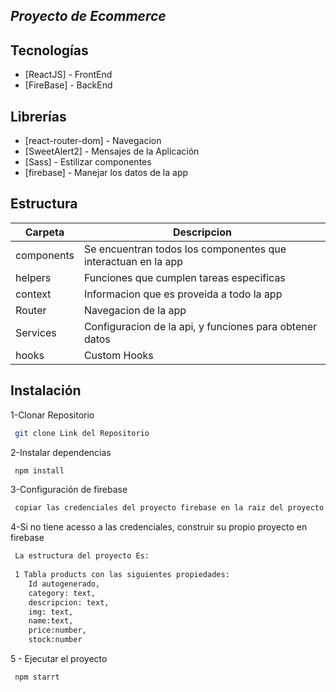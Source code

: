 ## _Proyecto de Ecommerce_


## Tecnologías

- [ReactJS] - FrontEnd
- [FireBase] - BackEnd

## Librerías

- [react-router-dom] - Navegacion
- [SweetAlert2] - Mensajes de la Aplicación
- [Sass] - Estilizar componentes
- [firebase] - Manejar los datos de la app

## Estructura

| Carpeta | Descripcion |
| ------ | ------ |
| components | Se encuentran todos los componentes que interactuan en la app |
| helpers | Funciones que cumplen tareas especificas |
| context | Informacion que es proveida a todo la app |
| Router | Navegacion de la app |
| Services | Configuracion de la api, y funciones para obtener datos  |
| hooks | Custom Hooks |


## Instalación

1-Clonar Repositorio

```sh
 git clone Link del Repositorio
```

2-Instalar dependencias

```sh
 npm install
```

3-Configuración de firebase

```sh
 copiar las credenciales del proyecto firebase en la raiz del proyecto con extension .env
```

4-Si no tiene acesso a las credenciales, construir su propio proyecto en firebase

```sh
 La estructura del proyecto Es:
 
 1 Tabla products con las siguientes propiedades:
    Id autogenerado,
    category: text,
    descripcion: text,
    img: text,
    name:text,
    price:number,
    stock:number
```
5 - Ejecutar el proyecto

```sh
 npm starrt
```